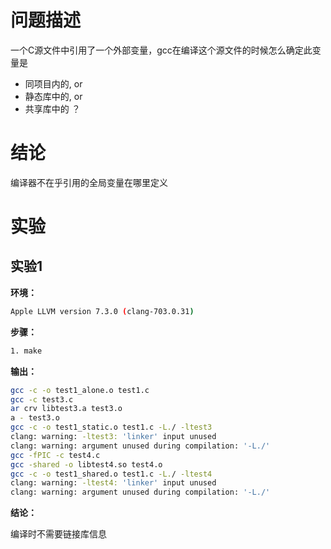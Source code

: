 # 问题描述

一个C源文件中引用了一个外部变量，gcc在编译这个源文件的时候怎么确定此变量是
* 同项目内的, or
* 静态库中的, or
* 共享库中的 ？

# 结论

编译器不在乎引用的全局变量在哪里定义

# 实验

## 实验1

**环境：** 

```bash
Apple LLVM version 7.3.0 (clang-703.0.31)
```

**步骤：**

```bash
1. make
```


**输出：**

```bash
gcc -c -o test1_alone.o test1.c
gcc -c test3.c
ar crv libtest3.a test3.o
a - test3.o
gcc -c -o test1_static.o test1.c -L./ -ltest3
clang: warning: -ltest3: 'linker' input unused
clang: warning: argument unused during compilation: '-L./'
gcc -fPIC -c test4.c
gcc -shared -o libtest4.so test4.o
gcc -c -o test1_shared.o test1.c -L./ -ltest4
clang: warning: -ltest4: 'linker' input unused
clang: warning: argument unused during compilation: '-L./'
```

**结论：**

编译时不需要链接库信息
